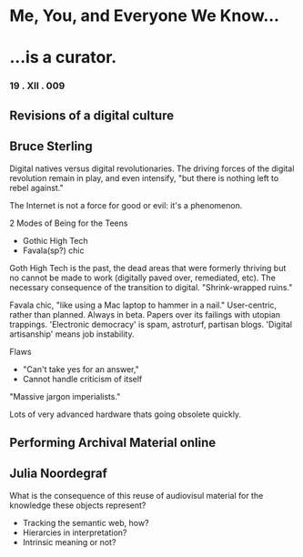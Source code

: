 # Me, You, and Everyone We Know... #
# ...is a curator. #

### 19 . XII . 009 #

## Revisions of a digital culture #
## Bruce Sterling #

Digital natives versus digital revolutionaries. The driving forces of the digital revolution remain in play, and even intensify, "but there is nothing left to rebel against."

The Internet is not a force for good or evil: it's a phenomenon.

2 Modes of Being for the Teens

- Gothic High Tech 
- Favala(sp?) chic

Goth High Tech is the past, the dead areas that were formerly thriving but no cannot be made to work (digitally paved over, remediated, etc). The necessary consequence of the transition to digital. "Shrink-wrapped ruins."


Favala chic, "like using a Mac laptop to hammer in a nail." User-centric, rather than planned. Always in beta. Papers over its failings with utopian trappings. 'Electronic democracy' is spam, astroturf, partisan blogs. 'Digital artisanship' means job instability. 

Flaws
- "Can't take yes for an answer,"
- Cannot handle criticism of itself

"Massive jargon imperialists." 

Lots of very advanced hardware thats going obsolete quickly.

## Performing Archival Material online #
## Julia Noordegraf #

What is the consequence of this reuse of audiovisul material for the knowledge these objects represent?

- Tracking the semantic web, how?
- Hierarcies in interpretation?
- Intrinsic meaning or not?
